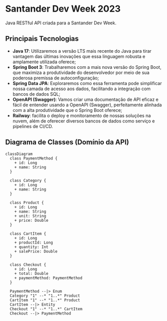 # Santander Dev Week 2023

Java RESTful API criada para a Santander Dev Week.

## Principais Tecnologias
 - **Java 17**: Utilizaremos a versão LTS mais recente do Java para tirar vantagem das últimas inovações que essa linguagem robusta e amplamente utilizada oferece;
 - **Spring Boot 3**: Trabalharemos com a mais nova versão do Spring Boot, que maximiza a produtividade do desenvolvedor por meio de sua poderosa premissa de autoconfiguração;
 - **Spring Data JPA**: Exploraremos como essa ferramenta pode simplificar nossa camada de acesso aos dados, facilitando a integração com bancos de dados SQL;
 - **OpenAPI (Swagger)**: Vamos criar uma documentação de API eficaz e fácil de entender usando a OpenAPI (Swagger), perfeitamente alinhada com a alta produtividade que o Spring Boot oferece;
 - **Railway**: facilita o deploy e monitoramento de nossas soluções na nuvem, além de oferecer diversos bancos de dados como serviço e pipelines de CI/CD.


## Diagrama de Classes (Domínio da API)

```mermaid
classDiagram
  class PaymentMethod {
    + id: Long
    + name: String
  }

  class Category {
    + id: Long
    + name: String
  }

  class Product {
    + id: Long
    + name: String
    + unit: String
    + price: Double
  }

  class CartItem {
    + id: Long
    + productId: Long
    + quantity: Int
    + salePrice: Double
  }

  class Checkout {
    + id: Long
    + total: Double
    + paymentMethod: PaymentMethod
  }

  PaymentMethod --|> Enum
  Category "1" --* "1..*" Product
  CartItem "1" --* "1..*" Product
  CartItem --|> Entity
  Checkout "1" --* "1..*" CartItem
  Checkout --|> PaymentMethod



```


